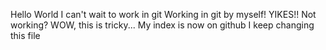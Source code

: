Hello World
I can't wait to work in git
Working in git by myself! YIKES!!
Not working?
WOW, this is tricky...
My index is now on github
I keep changing this file
